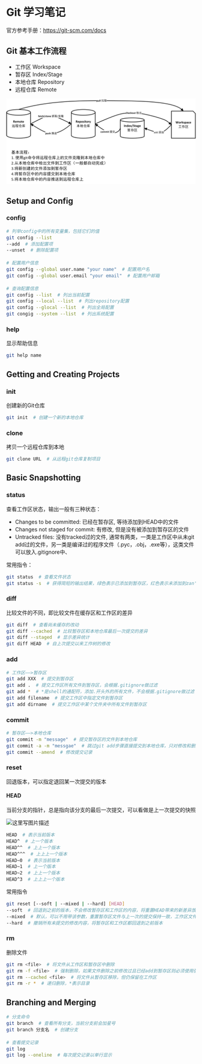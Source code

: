 # Git 学习笔记

官方参考手册：https://git-scm.com/docs

## Git 基本工作流程

- 工作区 Workspace
- 暂存区 Index/Stage
- 本地仓库 Repository
- 远程仓库 Remote

![](Git基本工作流程.png)

## Setup and Config

### config

```bash
# 列举config中的所有变量集，包括它们的值
git config --list
--add  # 添加配置项
--unset  # 删除配置项

# 配置用户信息
git config --global user.name "your name"  # 配置用户名
git config --global user.email "your email"  # 配置用户邮箱

# 查询配置信息
git config --list  # 列出当前配置
git config --local --list  # 列出repository配置
git config --glocal --list  # 列出全局配置
git congig --system --list  # 列出系统配置
```

### help

显示帮助信息

```bash
git help name
```

## Getting and Creating Projects

### init

创建新的Git仓库

```bash
git init  # 创建一个新的本地仓库
```

### clone

拷贝一个远程仓库到本地

```bash
git clone URL  # 从远程git仓库复制项目
```

## Basic Snapshotting

### status

查看工作区状态，输出一般有三种状态：

- Changes to be committed: 已经在暂存区, 等待添加到HEAD中的文件
- Changes not staged for commit: 有修改, 但是没有被添加到暂存区的文件
- Untracked files: 没有tracked过的文件, 通常有两类，一类是工作区中从未git add过的文件，另一类是编译过的程序文件（.pyc，.obj，.exe等），这类文件可以放入.gitignore中、

常用指令：

```bash
git status  # 查看文件状态
git status -s  # 获得简短的输出结果，绿色表示已添加到暂存区，红色表示未添加到zan'cun区，M表示修改，D表示删除，??表示untracked
```

### diff

比较文件的不同，即比较文件在缓存区和工作区的差异

```bash
git diff  # 查看尚未缓存的改动
git diff --cached  # 比较暂存区和本地仓库最后一次提交的差异
git diff --staged  # 显示差异统计
git diff HEAD  # 自上次提交以来工作树的修改
```

### add

```bash
# 工作区——>暂存区
git add XXX  # 提交到暂存区
git add .  # 提交工作区所有文件到暂存区，会根据.gitignore做过滤
git add *  # *是shell的通配符，添加.开头外的所有文件，不会根据.gitignore做过滤（慎用）
git add filename  # 提交工作区中指定文件到暂存区
git add dirname  # 提交工作区中某个文件夹中所有文件到暂存区
```

### commit

```bash
# 暂存区——>本地仓库
git commit -m "message"  # 提交暂存区的文件到本地仓库
git commit -a -m "messgae"  # 跳过git add步骤直接提交到本地仓库，只对修改和删除的文件有效，新文件仍需git add，否则为untracked状态
git commit --amend  # 修改提交记录
```

### reset

回退版本，可以指定退回某一次提交的版本 

#### HEAD

当前分支的指针，总是指向该分支的最后一次提交，可以看做是上一次提交的快照

![这里写图片描述](https://img-blog.csdn.net/20180819222755855)

```bash
HEAD  # 表示当前版本
HEAD^  # 上一个版本
HEAD^^  # 上上一个版本
HEAD^^^  # 上上上一个版本
HEAD~0  # 表示当前版本
HEAD~1  # 上一个版本
HEAD~2  # 上上一个版本
HEAD^3  # 上上上一个版本
```

常用指令

```bash
git reset [--soft | --mixed | --hard] [HEAD]
--soft  # 回退到之前的版本，不会修改暂存区和工作区的内容，将重置HEAD带来的新差异放进暂存区
--mixed  # 默认，可以不用带该参数，重置暂存区文件与上一次的提交保持一致，工作区文件内容保持不变
--hard  # 撤销所有未提交的修改内容，将暂存区和工作区都回退到之前版本
```

### rm

删除文件

```bash
git rm <file>  # 将文件从工作区和暂存区中删除
git rm -f <file>  # 强制删除，如果文件删除之前修改过且已经add到暂存区则必须使用强制删除
git rm --cached <file>  # 将文件从暂存区移除，但仍保留在工作区
git rm -r *  # 递归删除，*表示目录
```

## Branching and Merging

```bash
# 分支命令
git branch  # 查看所有分支，当前分支前会加星号
git branch 分支名  # 创建分支

# 查看提交记录
git log
git log --oneline  # 每次提交记录以单行显示
```

 
